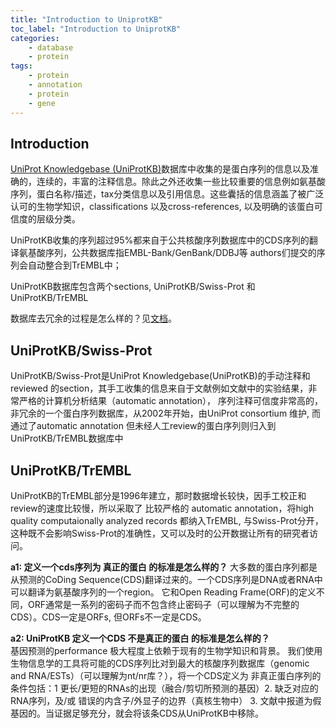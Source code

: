 ```yaml
---
title: "Introduction to UniprotKB"
toc_label: "Introduction to UniprotKB"
categories:
    - database
    - protein
tags:
    - protein
    - annotation
    - protein
    - gene
---
```


## Introduction
[UniProt Knowledgebase (UniProtKB)](https://www.uniprot.org/help/uniprotkb)数据库中收集的是蛋白序列的信息以及准确的，连续的，丰富的注释信息。除此之外还收集一些比较重要的信息例如氨基酸序列，蛋白名称/描述，tax分类信息以及引用信息。这些囊括的信息涵盖了被广泛认可的生物学知识，classifications 以及cross-references, 以及明确的该蛋白可信度的层级分类。

<!--more-->

UniProtKB收集的序列超过95%都来自于公共核酸序列数据库中的CDS序列的翻译氨基酸序列，公共数据库指EMBL-Bank/GenBank/DDBJ等 authors们提交的序列会自动整合到TrEMBL中；

UniProtKB数据库包含两个sections, UniProtKB/Swiss-Prot 和UniProtKB/TrEMBL

数据库去冗余的过程是怎么样的？见[文档](https://www.uniprot.org/docs/sop_manual_curation.pdf)。

## UniProtKB/Swiss-Prot
UniProtKB/Swiss-Prot是UniProt Knowledgebase(UniProtKB)的手动注释和reviewed 的section，其手工收集的信息来自于文献例如文献中的实验结果，非常严格的计算机分析结果（automatic annotation）， 序列注释可信度非常高的，非冗余的一个蛋白序列数据库，从2002年开始，由UniProt consortium 维护, 而通过了automatic annotation 但未经人工review的蛋白序列则归入到UniProtKB/TrEMBL数据库中

## UniProtKB/TrEMBL
UniProtKB的TrEMBL部分是1996年建立，那时数据增长较快，因手工校正和review的速度比较慢，所以采取了 比较严格的 automatic annotation，将high quality computaionally analyzed records 都纳入TrEMBL, 与Swiss-Prot分开，这种既不会影响Swiss-Prot的准确性，又可以及时的公开数据让所有的研究者访问。

**a1: 定义一个cds序列为 真正的蛋白 的标准是怎么样的？**
大多数的蛋白序列都是从预测的CoDing Sequence(CDS)翻译过来的。一个CDS序列是DNA或者RNA中可以翻译为氨基酸序列的一个region。 它和Open Reading Frame(ORF)的定义不同，ORF通常是一系列的密码子而不包含终止密码子（可以理解为不完整的CDS）。CDS一定是ORFs, 但ORFs不一定是CDS。

**a2: UniProtKB 定义一个CDS 不是真正的蛋白 的标准是怎么样的？**  
基因预测的performance 极大程度上依赖于现有的生物学知识和背景。 我们使用生物信息学的工具将可能的CDS序列比对到最大的核酸序列数据库（genomic and RNA/ESTs）（可以理解为nt/nr库？），将一个CDS定义为 非真正蛋白序列的条件包括：1 更长/更短的RNAs的出现（融合/剪切所预测的基因）2. 缺乏对应的RNA序列，及/或 错误的内含子/外显子的边界（真核生物中） 3. 文献中报道为假基因的。当证据足够充分，就会将该条CDS从UniProtKB中移除。
